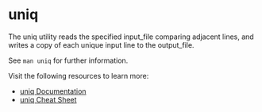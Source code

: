 # uniq

The uniq utility reads the specified input_file comparing adjacent lines, and writes a copy of each unique input line to the output_file.

See `man uniq` for further information.

Visit the following resources to learn more:

- [uniq Documentation](https://man7.org/linux/man-pages/man1/uniq.1.html)
- [uniq Cheat Sheet](https://www.geeksforgeeks.org/uniq-command-in-linux-with-examples/)
